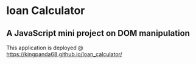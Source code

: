 # loan Calculator
## A JavaScript mini project on DOM manipulation
This application is deployed @ https://kingpanda68.github.io/loan_calculator/
